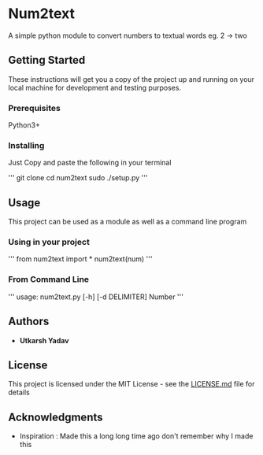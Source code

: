 # Num2text
A simple python module to convert numbers to textual words eg. 2 -> two

## Getting Started

These instructions will get you a copy of the project up and running on your local machine for development and testing purposes. 

### Prerequisites

Python3+

### Installing
Just Copy and paste the following in your terminal

'''
git clone 
cd num2text
sudo ./setup.py
'''

## Usage

This project can be used as a module as well as a command line program

### Using in your project
'''
from num2text import *
num2text(num)
'''

### From Command Line
'''
usage: num2text.py [-h] [-d DELIMITER] Number
'''

## Authors

* **Utkarsh Yadav** 

## License

This project is licensed under the MIT License - see the [LICENSE.md](LICENSE.md) file for details

## Acknowledgments

* Inspiration : Made this a long long time ago don't remember why I made this 



